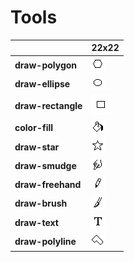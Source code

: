 # Tools
| |**22x22**|
|-|-|
|**draw-polygon**|![22](22/draw-polygon.png)|
|**draw-ellipse**|![22](22/draw-ellipse.png)|
|**draw-rectangle**|![22](22/draw-rectangle.png)|
|**color-fill**|![22](22/color-fill.png)|
|**draw-star**|![22](22/draw-star.png)|
|**draw-smudge**|![22](22/draw-smudge.png)|
|**draw-freehand**|![22](22/draw-freehand.png)|
|**draw-brush**|![22](22/draw-brush.png)|
|**draw-text**|![22](22/draw-text.png)|
|**draw-polyline**|![22](22/draw-polyline.png)|
